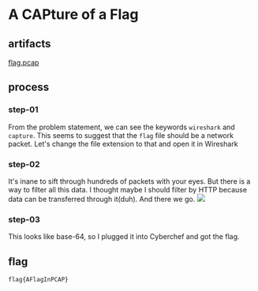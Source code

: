 # A CAPture of a Flag
## artifacts
<a href="https://github.com/functionpdf/CTFlearn/blob/main/forensics/A%20CAPture%20of%20a%20Flag/flag.pcap">flag.pcap</a>
## process
### step-01
From the problem statement, we can see the keywords `wireshark` and `capture`. This seems to suggest that the `flag` file should be a network packet. Let's change the file extension to that and open it in Wireshark
### step-02
It's inane to sift through hundreds of packets with your eyes. But there is a way to filter all this data. I thought maybe I should filter by HTTP because data can be transferred through it(duh). And there we go.
<img src="https://github.com/functionpdf/CTFlearn/assets/102633295/5397136e-ae4a-46a3-8fdc-060ef96f1495">
### step-03
This looks like base-64, so I plugged it into Cyberchef and got the flag.
## flag
`flag{AFlagInPCAP}`
